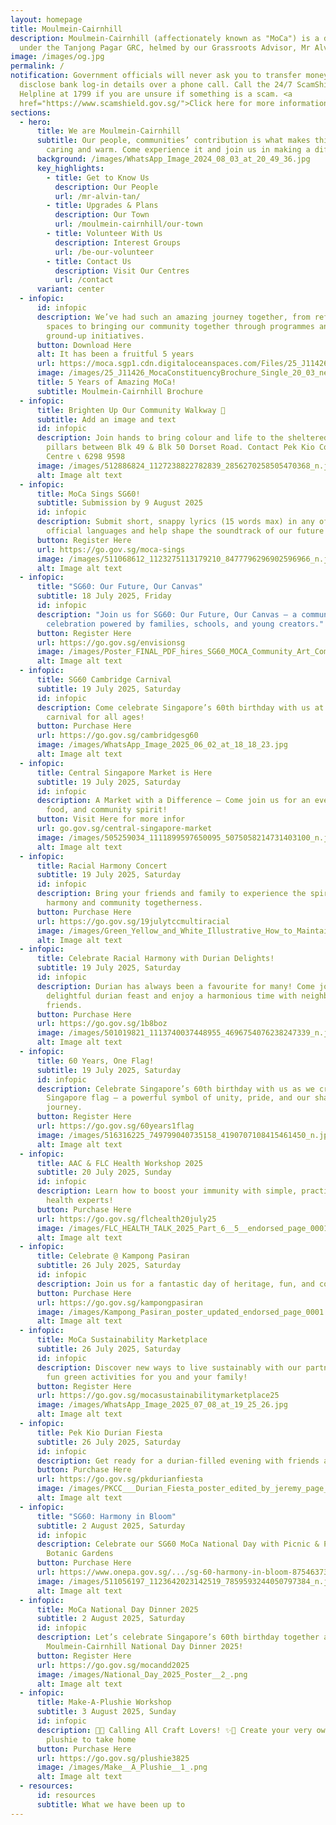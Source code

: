 ```yaml
---
layout: homepage
title: Moulmein-Cairnhill
description: Moulmein-Cairnhill (affectionately known as "MoCa") is a division
  under the Tanjong Pagar GRC, helmed by our Grassroots Advisor, Mr Alvin Tan.
image: /images/og.jpg
permalink: /
notification: Government officials will never ask you to transfer money or
  disclose bank log-in details over a phone call. Call the 24/7 ScamShield
  Helpline at 1799 if you are unsure if something is a scam. <a
  href="https://www.scamshield.gov.sg/">Click here for more information</a>
sections:
  - hero:
      title: We are Moulmein-Cairnhill
      subtitle: Our people, communities’ contribution is what makes this town special,
        caring and warm. Come experience it and join us in making a difference.
      background: /images/WhatsApp_Image_2024_08_03_at_20_49_36.jpg
      key_highlights:
        - title: Get to Know Us
          description: Our People
          url: /mr-alvin-tan/
        - title: Upgrades & Plans
          description: Our Town
          url: /moulmein-cairnhill/our-town
        - title: Volunteer With Us
          description: Interest Groups
          url: /be-our-volunteer
        - title: Contact Us
          description: Visit Our Centres
          url: /contact
      variant: center
  - infopic:
      id: infopic
      description: We’ve had such an amazing journey together, from refreshing our
        spaces to bringing our community together through programmes and
        ground-up initiatives.
      button: Download Here
      alt: It has been a fruitful 5 years
      url: https://moca.sgp1.cdn.digitaloceanspaces.com/Files/25_J11426_MocaConstituencyBrochure_Single_20_03.pdf
      image: /images/25_J11426_MocaConstituencyBrochure_Single_20_03_new.jpg
      title: 5 Years of Amazing MoCa!
      subtitle: Moulmein-Cairnhill Brochure
  - infopic:
      title: Brighten Up Our Community Walkway 🌈
      subtitle: Add an image and text
      id: infopic
      description: Join hands to bring colour and life to the sheltered walkway
        pillars between Blk 49 & Blk 50 Dorset Road. Contact Pek Kio Community
        Centre 📞 6298 9598
      image: /images/512886824_1127238822782839_2856270258505470368_n.jpg
      alt: Image alt text
  - infopic:
      title: MoCa Sings SG60!
      subtitle: Submission by 9 August 2025
      id: infopic
      description: Submit short, snappy lyrics (15 words max) in any of Singapore’s
        official languages and help shape the soundtrack of our future
      button: Register Here
      url: https://go.gov.sg/moca-sings
      image: /images/511068612_1123275113179210_8477796296902596966_n.jpg
      alt: Image alt text
  - infopic:
      title: "SG60: Our Future, Our Canvas"
      subtitle: 18 July 2025, Friday
      id: infopic
      description: "Join us for SG60: Our Future, Our Canvas – a community-led
        celebration powered by families, schools, and young creators."
      button: Register Here
      url: https://go.gov.sg/envisionsg
      image: /images/Poster_FINAL_PDF_hires_SG60_MOCA_Community_Art_Competition_page_0001.jpg
      alt: Image alt text
  - infopic:
      title: SG60 Cambridge Carnival
      subtitle: 19 July 2025, Saturday
      id: infopic
      description: Come celebrate Singapore’s 60th birthday with us at a fun-filled
        carnival for all ages!
      button: Purchase Here
      url: https://go.gov.sg/cambridgesg60
      image: /images/WhatsApp_Image_2025_06_02_at_18_18_23.jpg
      alt: Image alt text
  - infopic:
      title: Central Singapore Market is Here
      subtitle: 19 July 2025, Saturday
      id: infopic
      description: A Market with a Difference – Come join us for an evening of fun,
        food, and community spirit!
      button: Visit Here for more infor
      url: go.gov.sg/central-singapore-market
      image: /images/505259034_1111899597650095_5075058214731403100_n.jpg
      alt: Image alt text
  - infopic:
      title: Racial Harmony Concert
      subtitle: 19 July 2025, Saturday
      id: infopic
      description: Bring your friends and family to experience the spirit of racial
        harmony and community togetherness.
      button: Purchase Here
      url: https://go.gov.sg/19julytccmultiracial
      image: /images/Green_Yellow_and_White_Illustrative_How_to_Maintain_Family_Harmony_Poster__2_.png
      alt: Image alt text
  - infopic:
      title: Celebrate Racial Harmony with Durian Delights!
      subtitle: 19 July 2025, Saturday
      id: infopic
      description: Durian has always been a favourite for many! Come join us for a
        delightful durian feast and enjoy a harmonious time with neighbours and
        friends.
      button: Purchase Here
      url: https://go.gov.sg/1b8boz
      image: /images/501019821_1113740037448955_4696754076238247339_n.jpg
      alt: Image alt text
  - infopic:
      title: 60 Years, One Flag!
      subtitle: 19 July 2025, Saturday
      id: infopic
      description: Celebrate Singapore’s 60th birthday with us as we create a giant
        Singapore flag — a powerful symbol of unity, pride, and our shared
        journey.
      button: Register Here
      url: https://go.gov.sg/60years1flag
      image: /images/516316225_749799040735158_4190707108415461450_n.jpg
      alt: Image alt text
  - infopic:
      title: AAC & FLC Health Workshop 2025
      subtitle: 20 July 2025, Sunday
      id: infopic
      description: Learn how to boost your immunity with simple, practical tips from
        health experts!
      button: Purchase Here
      url: https://go.gov.sg/flchealth20july25
      image: /images/FLC_HEALTH_TALK_2025_Part_6__5__endorsed_page_0001.jpg
      alt: Image alt text
  - infopic:
      title: Celebrate @ Kampong Pasiran
      subtitle: 26 July 2025, Saturday
      id: infopic
      description: Join us for a fantastic day of heritage, fun, and community spirit!
      button: Purchase Here
      url: https://go.gov.sg/kampongpasiran
      image: /images/Kampong_Pasiran_poster_updated_endorsed_page_0001.jpg
      alt: Image alt text
  - infopic:
      title: MoCa Sustainability Marketplace
      subtitle: 26 July 2025, Saturday
      id: infopic
      description: Discover new ways to live sustainably with our partners and enjoy
        fun green activities for you and your family!
      button: Register Here
      url: https://go.gov.sg/mocasustainabilitymarketplace25
      image: /images/WhatsApp_Image_2025_07_08_at_19_25_26.jpg
      alt: Image alt text
  - infopic:
      title: Pek Kio Durian Fiesta
      subtitle: 26 July 2025, Saturday
      id: infopic
      description: Get ready for a durian-filled evening with friends and neighbors!
      button: Purchase Here
      url: https://go.gov.sg/pkdurianfiesta
      image: /images/PKCC___Durian_Fiesta_poster_edited_by_jeremy_page_0001.jpg
      alt: Image alt text
  - infopic:
      title: "SG60: Harmony in Bloom"
      subtitle: 2 August 2025, Saturday
      id: infopic
      description: Celebrate our SG60 MoCa National Day with Picnic & Performances @
        Botanic Gardens
      button: Purchase Here
      url: https://www.onepa.gov.sg/.../sg-60-harmony-in-bloom-87546373
      image: /images/511056197_1123642023142519_7859593244050797384_n.jpg
      alt: Image alt text
  - infopic:
      title: MoCa National Day Dinner 2025
      subtitle: 2 August 2025, Saturday
      id: infopic
      description: Let’s celebrate Singapore’s 60th birthday together at the
        Moulmein-Cairnhill National Day Dinner 2025!
      button: Register Here
      url: https://go.gov.sg/mocandd2025
      image: /images/National_Day_2025_Poster__2_.png
      alt: Image alt text
  - infopic:
      title: Make-A-Plushie Workshop
      subtitle: 3 August 2025, Sunday
      id: infopic
      description: 🧸✨ Calling All Craft Lovers! ✨🧸 Create your very own adorable
        plushie to take home
      button: Purchase Here
      url: https://go.gov.sg/plushie3825
      image: /images/Make__A_Plushie__1_.png
      alt: Image alt text
  - resources:
      id: resources
      subtitle: What we have been up to
---
```

